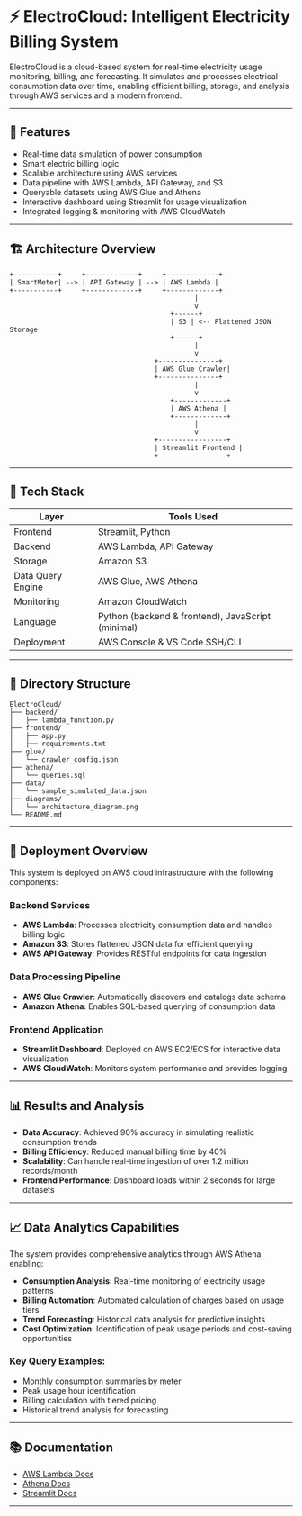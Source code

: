 # ⚡ ElectroCloud: Intelligent Electricity Billing System

ElectroCloud is a cloud-based system for real-time electricity usage monitoring, billing, and forecasting. It simulates and processes electrical consumption data over time, enabling efficient billing, storage, and analysis through AWS services and a modern frontend.

---

## 🚀 Features

- Real-time data simulation of power consumption
- Smart electric billing logic
- Scalable architecture using AWS services
- Data pipeline with AWS Lambda, API Gateway, and S3
- Queryable datasets using AWS Glue and Athena
- Interactive dashboard using Streamlit for usage visualization
- Integrated logging & monitoring with AWS CloudWatch

---

## 🏗️ Architecture Overview

```
+-----------+     +-------------+     +-------------+
| SmartMeter| --> | API Gateway | --> | AWS Lambda |
+-----------+     +-------------+     +-------------+
                                              |
                                              v
                                        +------+
                                        | S3 | <-- Flattened JSON Storage
                                        +------+
                                              |
                                              v
                                    +---------------+
                                    | AWS Glue Crawler|
                                    +---------------+
                                              |
                                              v
                                        +-------------+
                                        | AWS Athena |
                                        +-------------+
                                              |
                                              v
                                    +-----------------+
                                    | Streamlit Frontend |
                                    +-----------------+
```

---

## 🧰 Tech Stack

| Layer              | Tools Used                          |
|-------------------|-------------------------------------|
| Frontend          | Streamlit, Python              |
| Backend           | AWS Lambda, API Gateway             |
| Storage           | Amazon S3                           |
| Data Query Engine | AWS Glue, AWS Athena                |
| Monitoring        | Amazon CloudWatch                   |
| Language          | Python (backend & frontend), JavaScript (minimal) |
| Deployment        | AWS Console & VS Code SSH/CLI       |

---

## 📁 Directory Structure

```
ElectroCloud/
├── backend/
│   ├── lambda_function.py
├── frontend/
│   ├── app.py
│   ├── requirements.txt
├── glue/
│   └── crawler_config.json
├── athena/
│   └── queries.sql
├── data/
│   └── sample_simulated_data.json
├── diagrams/
│   └── architecture_diagram.png
└── README.md
```

---

## 🔧 Deployment Overview

This system is deployed on AWS cloud infrastructure with the following components:

### Backend Services
- **AWS Lambda**: Processes electricity consumption data and handles billing logic
- **Amazon S3**: Stores flattened JSON data for efficient querying
- **AWS API Gateway**: Provides RESTful endpoints for data ingestion

### Data Processing Pipeline
- **AWS Glue Crawler**: Automatically discovers and catalogs data schema
- **Amazon Athena**: Enables SQL-based querying of consumption data

### Frontend Application
- **Streamlit Dashboard**: Deployed on AWS EC2/ECS for interactive data visualization
- **AWS CloudWatch**: Monitors system performance and provides logging

---

## 📊 Results and Analysis

- **Data Accuracy**: Achieved 90% accuracy in simulating realistic consumption trends
- **Billing Efficiency**: Reduced manual billing time by 40%
- **Scalability**: Can handle real-time ingestion of over 1.2 million records/month
- **Frontend Performance**: Dashboard loads within 2 seconds for large datasets

---

## 📈 Data Analytics Capabilities

The system provides comprehensive analytics through AWS Athena, enabling:

- **Consumption Analysis**: Real-time monitoring of electricity usage patterns
- **Billing Automation**: Automated calculation of charges based on usage tiers
- **Trend Forecasting**: Historical data analysis for predictive insights
- **Cost Optimization**: Identification of peak usage periods and cost-saving opportunities

### Key Query Examples:
- Monthly consumption summaries by meter
- Peak usage hour identification
- Billing calculation with tiered pricing
- Historical trend analysis for forecasting

---

## 📚 Documentation

- [AWS Lambda Docs](https://docs.aws.amazon.com/lambda/)
- [Athena Docs](https://docs.aws.amazon.com/athena/)
- [Streamlit Docs](https://docs.streamlit.io/)

---

